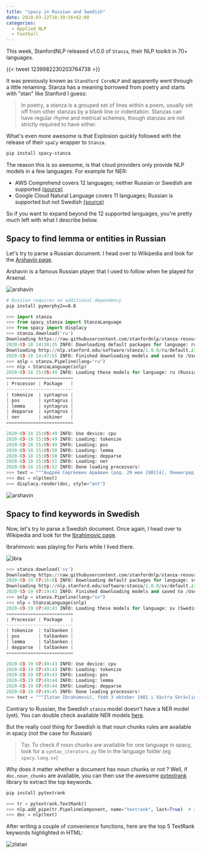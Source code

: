 ```yaml
---
title: "spacy in Russian and Swedish"
date: 2020-03-22T18:39:56+02:00
categories:
  - Applied NLP
  - Football
---
```



This week, StanfordNLP released v1.0.0 of `Stanza`, their NLP toolkit in 70+ languages.

{{< tweet 1239982230203764738 >}}

It was previously known as `Standford CoreNLP` and apparently went through a little renaming.
Stanza has a meaning borrowed from poetry and starts with "stan" like Stanford I guess:

> In poetry, a stanza is a grouped set of lines within a poem, usually set off from other stanzas
by a blank line or indentation. Stanzas can have regular rhyme and metrical schemes,
though stanzas are not strictly required to have either.

What's even more awesome is that Explosion quickly followed with the release of their `spaCy` wrapper to `Stanza`.

```sh
pip install spacy-stanza
```

The reason this is so awesome, is that cloud providers only provide NLP models in a few languages.
For example for NER:

- AWS Comprehend covers 12 languages; neither Russian or Swedish are supported [(source)](https://docs.aws.amazon.com/comprehend/latest/dg/supported-languages.html#supported-languages-feature)
- Google Cloud Natural Language covers 11 languages; Russian is supported but not Swedish [(source)](https://cloud.google.com/natural-language/docs/languages#content_classification)

So if you want to expand beyond the 12 supported languages, you're pretty much left with what I describe below.

## Spacy to find lemma or entities in Russian

Let's try to parse a Russian document. I head over to Wikipedia and look for the [Arshavin page](https://ru.wikipedia.org/wiki/%D0%90%D1%80%D1%88%D0%B0%D0%B2%D0%B8%D0%BD,_%D0%90%D0%BD%D0%B4%D1%80%D0%B5%D0%B9_%D0%A1%D0%B5%D1%80%D0%B3%D0%B5%D0%B5%D0%B2%D0%B8%D1%87).

Arshavin is a famous Russian player that I used to follow when he played for Arsenal.

![arshavin](https://www.arsenal.com/sites/default/files/styles/player_featured_image_1045x658/public/gun__1416482723_arsh.jpg)

```sh
# Russian requires an additional dependency
pip install pymorphy2==0.8
```

```python
>>> import stanza
>>> from spacy_stanza import StanzaLanguage
>>> from spacy import displacy
>>> stanza.download('ru')
Downloading https://raw.githubusercontent.com/stanfordnlp/stanza-resources/master/resources_1.0.0.json: 116kB [00:00, 2.96MB/s]
2020-03-18 14:38:35 INFO: Downloading default packages for language: ru (Russian)...
Downloading http://nlp.stanford.edu/software/stanza/1.0.0/ru/default.zip: 100%|██████████| 591M/591M [09:11<00:00, 1.07MB/s]
2020-03-18 14:47:55 INFO: Finished downloading models and saved to /Users/louis.guitton/stanza_resources.
>>> snlp = stanza.Pipeline(lang="ru")
>>> nlp = StanzaLanguage(snlp)
2020-03-18 15:05:49 INFO: Loading these models for language: ru (Russian):
=========================
| Processor | Package   |
-------------------------
| tokenize  | syntagrus |
| pos       | syntagrus |
| lemma     | syntagrus |
| depparse  | syntagrus |
| ner       | wikiner   |
=========================

2020-03-18 15:05:49 INFO: Use device: cpu
2020-03-18 15:05:49 INFO: Loading: tokenize
2020-03-18 15:05:49 INFO: Loading: pos
2020-03-18 15:05:50 INFO: Loading: lemma
2020-03-18 15:05:50 INFO: Loading: depparse
2020-03-18 15:05:51 INFO: Loading: ner
2020-03-18 15:05:52 INFO: Done loading processors!
>>> text = """Андре́й Серге́евич Арша́вин (род. 29 мая 1981[4], Ленинград) — российский футболист, бывший капитан сборной России, заслуженный мастер спорта России (2008). Выступал на позициях атакующего полузащитника, второго нападающего, плеймейкера. При тренере Гусе Хиддинке был одним из основных игроков сборной России. В 2008 году после чемпионата Европы 2008 года попал в символическую сборную Европы по версии УЕФА, а 2 декабря, в результате голосования на определение лучшего игрока 2008 года и вручение награды «Золотой мяч» по версии журнала «France Football», занял 6-е место, что является лучшим результатом для российского футболиста после распада СССР. Неоднократно признавался лучшим футболистом России в различных опросах. С 5 декабря 2009 года входит в «Клуб 100 российских бомбардиров»."""
>>> doc = nlp(text)
>>> displacy.render(doc, style="ent")
```

![arshavin](/images/arshavin.png "Russian document parsed with NER entities")

## Spacy to find keywords in Swedish

Now, let's try to parse a Swedish document. Once again, I head over to Wikipedia and look for the [Ibrahimovic page](https://sv.wikipedia.org/wiki/Zlatan_Ibrahimovi%C4%87).

Ibrahimovic was playing for Paris while I lived there.

![ibra](https://www.welt.de/img/sport/fussball/mobile183435048/6811357887-ci16x9-w1300/PSG-s-Zlatan-Ibrahimovic-during-the-First-League-Champion-PSG-Na.jpg)

```python
>>> stanza.download('sv')
Downloading https://raw.githubusercontent.com/stanfordnlp/stanza-resources/master/resources_1.0.0.json: 116kB [00:00, 3.38MB/s]
2020-03-19 07:16:01 INFO: Downloading default packages for language: sv (Swedish)...
Downloading http://nlp.stanford.edu/software/stanza/1.0.0/sv/default.zip: 100%|██████████| 225M/225M [03:36<00:00, 1.04MB/s]
2020-03-19 07:19:43 INFO: Finished downloading models and saved to /Users/louis.guitton/stanza_resources.
>>> snlp = stanza.Pipeline(lang="sv")
>>> nlp = StanzaLanguage(snlp)
2020-03-19 07:49:43 INFO: Loading these models for language: sv (Swedish):
=========================
| Processor | Package   |
-------------------------
| tokenize  | talbanken |
| pos       | talbanken |
| lemma     | talbanken |
| depparse  | talbanken |
=========================

2020-03-19 07:49:43 INFO: Use device: cpu
2020-03-19 07:49:43 INFO: Loading: tokenize
2020-03-19 07:49:43 INFO: Loading: pos
2020-03-19 07:49:44 INFO: Loading: lemma
2020-03-19 07:49:44 INFO: Loading: depparse
2020-03-19 07:49:45 INFO: Done loading processors!
>>> text = """Zlatan Ibrahimović, född 3 oktober 1981 i Västra Skrävlinge församling i Malmö, är en svensk fotbollsspelare. Ibrahimović har tilldelats Guldbollen elva gånger och anses allmänt vara Sveriges bäste fotbollsspelare genom tiderna. Från 2001 till 2016 spelade han i svenska landslaget, där han med sina 62 mål är den främste målgöraren genom tiderna. Under sina 18 år som utlandsproffs har svensken vunnit ligan vid elva tillfällen med fem olika klubbar i fyra länder och blivit skyttekung i italienska Serie A två gånger och i franska Ligue 1 vid tre tillfällen. Ibrahimović är den ende som spelat för sju olika klubbar i Champions League, där han med sina 48 mål också intar en delad niondeplats i skytteligans maratontabell. Hans främsta internationella merit är segern i Europa League med Manchester United 2016/2017. Svenskens övergång från Inter till Barcelona 2009 var den spanska storklubbens dittills dyraste spelarköp (69 miljoner euro). 2015 var Ibrahimović enligt tidskriften Forbes den 55:e bäst betalda kändisen i världen, med en årsinkomst på 39 miljoner dollar. I september 2018 gjorde Ibrahimović sitt 500:e mål och blev därmed en av 28 spelare i fotbollshistorien som gjort minst 500 mål (landslag och klubblag)."""
```

Contrary to Russian, the Swedish `stanza` model doesn't have a NER model (yet). You can double check available
NER models [here](https://stanfordnlp.github.io/stanza/models.html).

But the really cool thing for Swedish is that noun chunks rules are available in spacy (not the case for Russian)

> Tip: To check if noun chunks are available for one language in spacy, look for a `syntax_iterators.py` file
in the language folder (eg `spacy.lang.sv`)

Why does it matter whether a document has noun chunks or not ? Well, if `doc.noun_chunks` are available,
you can then use the awesome [pytextrank](https://github.com/DerwenAI/pytextrank) library to extract
the top keywords.

```sh
pip install pytextrank
```

```python
>>> tr = pytextrank.TextRank()
>>> nlp.add_pipe(tr.PipelineComponent, name="textrank", last=True)  # add PyTextRank to the spaCy pipeline
>>> doc = nlp(text)
```

After writing a couple of convenience functions, here are the top 5 TextRank keywords highlighted in HTML:

![zlatan](/images/zlatan.png "Swedish document parsed with top 5 keywords")

